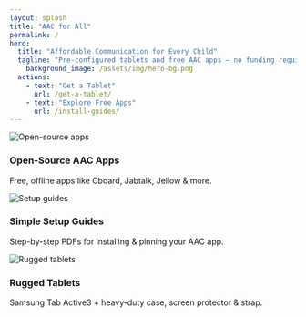 ```yaml
---
layout: splash
title: "AAC for All"
permalink: /
hero:
  title: "Affordable Communication for Every Child"
  tagline: "Pre-configured tablets and free AAC apps — no funding required"
    background_image: /assets/img/hero-bg.png
  actions:
    - text: "Get a Tablet"
      url: /get-a-tablet/
    - text: "Explore Free Apps"
      url: /install-guides/
---
```


<div class="container">
  <section id="features" class="features-grid">
    <div class="card">
      <img src="{{ '/assets/img/aac-1.jpg' | prepend: site.baseurl }}" alt="Open-source apps">
      <h3>Open-Source AAC Apps</h3>
      <p>Free, offline apps like Cboard, Jabtalk, Jellow &amp; more.</p>
    </div>
    <div class="card">
      <img src="{{ '/assets/img/aac-3.png' | prepend: site.baseurl }}" alt="Setup guides">
      <h3>Simple Setup Guides</h3>
      <p>Step-by-step PDFs for installing &amp; pinning your AAC app.</p>
    </div>
    <div class="card">
      <img src="{{ '/assets/img/aac-2.jpg' | prepend: site.baseurl }}" alt="Rugged tablets">
      <h3>Rugged Tablets</h3>
      <p>Samsung Tab Active3 + heavy-duty case, screen protector &amp; strap.</p>
    </div>
  </section>
</div>
